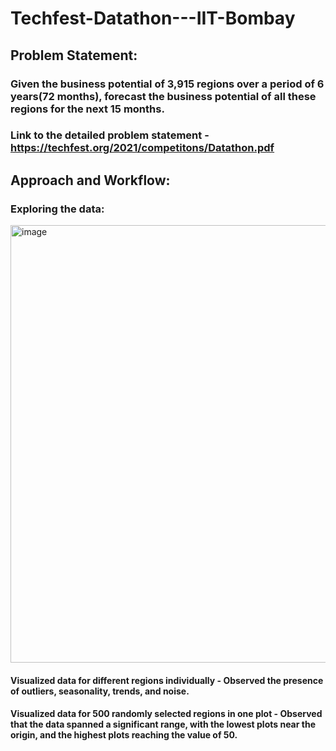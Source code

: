 # Techfest-Datathon---IIT-Bombay

## Problem Statement:
### Given the business potential of 3,915 regions over a period of 6 years(72 months), forecast the business potential of all these regions for the next 15 months. 
### Link to the detailed problem statement - https://techfest.org/2021/competitons/Datathon.pdf

## Approach and Workflow:
### Exploring the data:
<img width="700" alt="image" src="https://user-images.githubusercontent.com/77911251/157307309-b094b2c1-eaa3-46f8-bf6e-76121c021052.png">

#### Visualized data for different regions individually - Observed the presence of outliers, seasonality, trends, and noise.

#### Visualized data for 500 randomly selected regions in one plot - Observed that the data spanned a significant range, with the lowest plots near the origin, and the highest plots reaching the value of 50.
